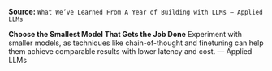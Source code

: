 **Source:** `What We’ve Learned From A Year of Building with LLMs – Applied LLMs`

**Choose the Smallest Model That Gets the Job Done**
Experiment with smaller models, as techniques like chain-of-thought and finetuning can help them achieve comparable results with lower latency and cost. — Applied LLMs
